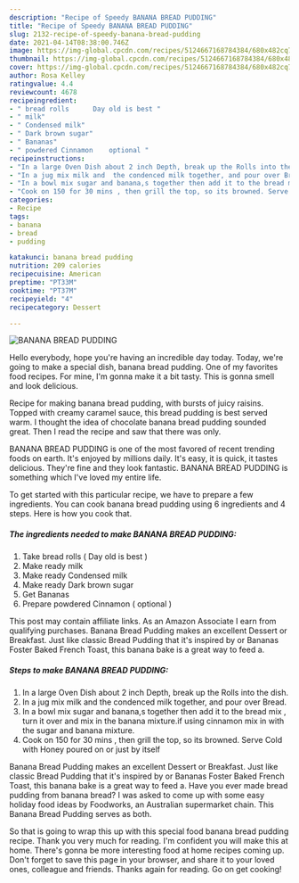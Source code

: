 ```yaml
---
description: "Recipe of Speedy BANANA BREAD PUDDING"
title: "Recipe of Speedy BANANA BREAD PUDDING"
slug: 2132-recipe-of-speedy-banana-bread-pudding
date: 2021-04-14T08:38:00.746Z
image: https://img-global.cpcdn.com/recipes/5124667168784384/680x482cq70/banana-bread-pudding-recipe-main-photo.jpg
thumbnail: https://img-global.cpcdn.com/recipes/5124667168784384/680x482cq70/banana-bread-pudding-recipe-main-photo.jpg
cover: https://img-global.cpcdn.com/recipes/5124667168784384/680x482cq70/banana-bread-pudding-recipe-main-photo.jpg
author: Rosa Kelley
ratingvalue: 4.4
reviewcount: 4678
recipeingredient:
- " bread rolls      Day old is best "
- " milk"
- " Condensed milk"
- " Dark brown sugar"
- " Bananas"
- " powdered Cinnamon    optional "
recipeinstructions:
- "In a large Oven Dish about 2 inch Depth, break up the Rolls into the dish."
- "In a jug mix milk and  the condenced milk together, and pour over Bread."
- "In a bowl mix sugar and banana,s together then add it to the bread mix , turn it over and mix in the banana mixture.if using cinnamon mix in with the sugar and banana mixture."
- "Cook on 150 for 30 mins , then grill the top, so its browned. Serve Cold with Honey poured on or just by itself"
categories:
- Recipe
tags:
- banana
- bread
- pudding

katakunci: banana bread pudding 
nutrition: 209 calories
recipecuisine: American
preptime: "PT33M"
cooktime: "PT37M"
recipeyield: "4"
recipecategory: Dessert

---
```



![BANANA BREAD PUDDING](https://img-global.cpcdn.com/recipes/5124667168784384/680x482cq70/banana-bread-pudding-recipe-main-photo.jpg)

Hello everybody, hope you're having an incredible day today. Today, we're going to make a special dish, banana bread pudding. One of my favorites food recipes. For mine, I'm gonna make it a bit tasty. This is gonna smell and look delicious.

Recipe for making banana bread pudding, with bursts of juicy raisins. Topped with creamy caramel sauce, this bread pudding is best served warm. I thought the idea of chocolate banana bread pudding sounded great. Then I read the recipe and saw that there was only.

BANANA BREAD PUDDING is one of the most favored of recent trending foods on earth. It's enjoyed by millions daily. It's easy, it is quick, it tastes delicious. They're fine and they look fantastic. BANANA BREAD PUDDING is something which I've loved my entire life.


To get started with this particular recipe, we have to prepare a few ingredients. You can cook banana bread pudding using 6 ingredients and 4 steps. Here is how you cook that.

<!--inarticleads1-->

##### The ingredients needed to make BANANA BREAD PUDDING:

1. Take  bread rolls     ( Day old is best )
1. Make ready  milk
1. Make ready  Condensed milk
1. Make ready  Dark brown sugar
1. Get  Bananas
1. Prepare  powdered Cinnamon   ( optional )


This post may contain affiliate links. As an Amazon Associate I earn from qualifying purchases. Banana Bread Pudding makes an excellent Dessert or Breakfast. Just like classic Bread Pudding that it&#39;s inspired by or Bananas Foster Baked French Toast, this banana bake is a great way to feed a. 

<!--inarticleads2-->

##### Steps to make BANANA BREAD PUDDING:

1. In a large Oven Dish about 2 inch Depth, break up the Rolls into the dish.
1. In a jug mix milk and  the condenced milk together, and pour over Bread.
1. In a bowl mix sugar and banana,s together then add it to the bread mix , turn it over and mix in the banana mixture.if using cinnamon mix in with the sugar and banana mixture.
1. Cook on 150 for 30 mins , then grill the top, so its browned. Serve Cold with Honey poured on or just by itself


Banana Bread Pudding makes an excellent Dessert or Breakfast. Just like classic Bread Pudding that it&#39;s inspired by or Bananas Foster Baked French Toast, this banana bake is a great way to feed a. Have you ever made bread pudding from banana bread? I was asked to come up with some easy holiday food ideas by Foodworks, an Australian supermarket chain. This Banana Bread Pudding serves as both. 

So that is going to wrap this up with this special food banana bread pudding recipe. Thank you very much for reading. I'm confident you will make this at home. There's gonna be more interesting food at home recipes coming up. Don't forget to save this page in your browser, and share it to your loved ones, colleague and friends. Thanks again for reading. Go on get cooking!
